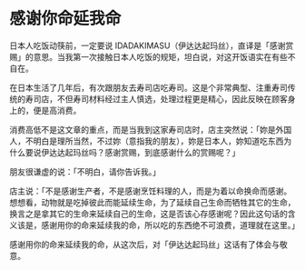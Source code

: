 # 感谢你命延我命

日本人吃饭动筷前，一定要说 IDADAKIMASU（伊达达起玛丝），直译是「感谢赏赐」的意思。当我第一次接触日本人吃饭的规矩，坦白说，对这开饭语实在有些不自在。　 

 在日本生活了几年后，有次跟朋友去寿司店吃寿司。这是个非常典型、注重寿司传统的寿司店，不但寿司材料经过主人慎选，处理过程更是精心，因此反映在顾客身上的，便是高消费。　 

 消费高低不是这文章的重点，而是当我到这家寿司店时，店主突然说：「妳是外国人，不明白是理所当然，不过妳（意指我的朋友），妳是日本人，妳知道吃东西为什么要说伊达达起玛丝吗？感谢赏赐，到底感谢什么的赏赐呢？」　 

 朋友很谦虚的说：「不明白，请你告诉我。」 

 店主说：「不是感谢生产者，不是感谢烹饪料理的人，而是为着以命换命而感谢。想想看，动物就是吃掉彼此而能延续生命，为了延续自己生命而牺牲其它的生命，换言之是拿其它的生命来延续自己的生命，这是否该心存感谢呢？因此这句话的含义该是，感谢用你的命来延续我的命，所以吃的东西绝不可浪费，道理就在这里。」　 

 感谢用你的命来延续我的命，从这次后，对「伊达达起玛丝」这话有了体会与敬意。
  